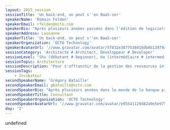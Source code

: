 ```yaml
---
layout: 2015_session
sessionTitle: 'Un back-end, on peut s''en BaaS-ser'
speakerName: 'Romain Felden'
speakerEmail: rfelden@octo.com
speakerBio: "Après plusieurs années passées dans l'édition de logiciels, Romain a participé au développement d'une startup où il a acquis de fortes compétences mobiles ainsi qu'un goût prononcé pour l'automatisation et les méthodes Agiles et DevOps.\nArrivé chez OCTO en 2013, il y occupe la fonction de consultant architecte. Il alterne conseil, audit, accompagnement et réalisations auprès de comptes locaux et internationaux."
speakerAddress: Lausanne
speakerTitle: 'Un back-end, on peut s''en BaaS-ser'
speakerOrganization: 'OCTO Technology'
speakerAvatarUrl: '//www.gravatar.com/avatar/5f832e3877538418db8b13979a9be634?size=200&default=mm'
sessionCategory: 'Architecte # Architect, Développeur # Developer'
sessionLevel: 'Shu (débutant # beginner), Ha (intermédiaire # intermediate)'
sessionTopic: Architecture
sessionDescription: "Pour s'affranchir de la gestion des ressources informatiques, IaaS et PaaS fournissent des solutions d'abstraction élégantes. Déléguer cette gestion permet de profiter d'économies d'échelle dès la première brique.\n\nUn concept plus récent va encore plus loin, le Back-end as a Service. Non content de fournir des serveurs, un OS à jour et un serveur d'application, on ajoute ici un environnement d'exécution intégré et abstrait, ainsi que des services et leurs API associées. La promesse est d'accélérer drastiquement les développements tout en simplifiant l'exploitation.\n\nA travers une appli mobile que nous avons développée sur Parse et qui tourne maintenant depuis 2 ans, nous discuterons des avantages et inconvénients d'une telle plateforme."
sessionTags:
    - Incubateur
secondSpeakerName: 'Grégory Bataille'
secondSpeakerEmail: gbataille@octo.com
secondSpeakerBio: "Après plusieurs années dans le monde de la banque privée, Grégory travaille aujourd'hui comme architecte chez OCTO Technology où il accompagne ses clients dans leurs projets de refonte et/ou d'audit de leurs systèmes. En passionné de technologie, il touche à tout, du back end rails au front end iOS en passant par des applications clients Javascript, sans oublié la programmation fonctionnelle avec Haskell. Il se spécialise aussi sur les problématiques de BigData et de sécurité des systèmes et des applications.\nGrégory s'occupe également du Java User Group de Lausanne et du Hackergarten de Lausanne."
secondSpeakerTitle: Consultant
secondSpeakerOrganization: 'OCTO Technology'
secondSpeakerAvatarUrl: '//www.gravatar.com/avatar/e95541129d82a9e5e975e39c1fcb8710?size=200&default=mm'
day: '2'
---
```


undefined
